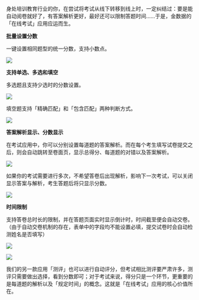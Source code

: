 身处培训教育行业的你，在尝试将考试从线下转移到线上时，一定纠结过：要是能自动阅卷就好了，有答案解析更好，最好还可以限制答题时间……于是，金数据的「在线考试」应用应运而生。





**批量设置分数**

一键设置相同题型的统一分数，支持小数点。



![](https://dn-shimo-image.qbox.me/c8LOWiVr134mSspT/image.png!thumbnail)





**支持单选、多选和填空**

多选题且支持少选时的分数设置。

![](https://blog.jinshuju.net/content/images/2016/08/-------2.png)

填空题支持「精确匹配」和「包含匹配」两种判断方式。

![](https://dn-shimo-image.qbox.me/4kHYOvxXfDQ0ocWi/image.png!thumbnail)





**答案解析显示、分数显示**

在考试应用中，你可以分别设置每道题的答案解析。而在每个考生填写试卷提交之后，则会自动跳转至卷面页，显示总得分、每道题的对错以及答案解析。

![](https://blog.jinshuju.net/content/images/2016/08/-----15.png)

如果你的考试需要进行多次，不希望答卷后出现解析，影响下一次考试，可以关闭显示答案与解析，考生答题后将只显示分数。

![](https://dn-shimo-image.qbox.me/ySMMrZwKkucLaiSZ/image.png!thumbnail)





**时间限制**

支持答卷总时长的限制，并在答题页面实时显示倒计时，时间截至便会自动交卷。（由于自动交卷机制的存在，表单中的字段均不能设置必填，提交试卷时会自动检测姓名是否填写）

![](https://blog.jinshuju.net/content/images/2016/08/-----12.png)

![](https://blog.jinshuju.net/content/images/2016/08/-----13.png)

我们的另一款应用「测评」也可以进行自动评分，但考试相比测评要严肃许多，测评只需要做出选择，看到分数即可；对于考试来说，得分只是一个环节，更重要的是每道题的解析以及「规定时间」的概念。这就是「在线考试」应用的核心价值所在。



